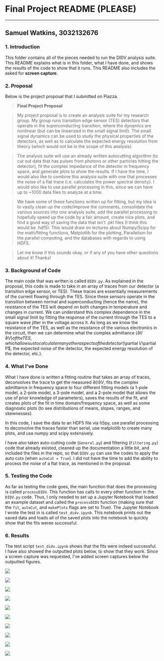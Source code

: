 # Final Project README (PLEASE)
----
## Samuel Watkins, 3032132676

### 1. Introduction

This folder contains all of the pieces needed to run the DIDV analysis suite. This README explains what is in this folder, what I have done, and shows the results of the code to show that it runs. This README also includes the asked for **screen capture**.

### 2. Proposal

Below is the project proposal that I submitted on Piazza.

> **Final Project Proposal**

>My project proposal is to create an analysis suite for my research group. My group runs transition edge sensor (TES) detectors that operate in the superconducting transition, where the dynamics are nonlinear (but can be linearized in the small signal limit). The small signal dynamics can be used to study the physical properties of the detectors, as well as to calculate the expected energy resolution from theory (which would not be in the scope of this analysis). 

>The analysis suite will use an already written autocutting algorithm (to cut out data that has pulses from photons or other particles hitting the detector), fit the complex impedance of the detector in frequency space, and generate plots to show the results. If I have the time, I would also like to combine this analysis suite with one that processes the noise of a flat trace (i.e. calculates the power spectral density). I would also like to use parallel processing in this, since we can have up to ~1000 data files to analyze at a time.

>We have some of these functions written up for fitting, but my idea is to vastly clean up the code/improve the comments, consolidate the various sources into one analysis suite, add the parallel processing to hopefully speed up the code by a fair amount, create nice plots, and find a good way of saving the data that isn't .pkl files (I think this would be .hdf5). This would draw on lectures about Numpy/Scipy for the math/fitting functions, Matplotlib for the plotting, Parallelism for the parallel computing, and the databases with regards to using HDF5.

>Let me know if this sounds okay, or if any of you have other questions about it! Thanks!

### 3. Background of Code

The main code that was written is called `DIDV.py`. As explained in the proposal, this code is made to take in an array of traces from our detector (a transition edge sensor, or TES). These traces are essentially measurements of the current flowing through the TES. Since these sensors operate in the transition between normal and superconducting (hence the name), the resistance of the TES will depend on both changes in temperature and changes in current. We can understand this complex dependence in the small signal limit by fitting the response of the current through the TES to a square wave jitter in the voltage across it. As long as we know the resistance of the TES, as well as the resistance of the various electronics in the circuit, then we can determine what the complex admittance ($\partial I/\partial V) of the TES, which allows us to calculate many other aspects of the detector ($\partial I/\partial P$, the expected noise of the detector, the expected energy resolution of the detector, etc.).

### 4. What I've Done

What I have done is written a fitting routine that takes an array of traces, deconvolves the trace to get the measured $\partial I/ \partial V$, fits the complex admittance in frequency space to four different fitting models (a 1-pole model, a 2-pole model, a 3-pole model, and a 2-pole model that allows the use of prior knowledge of parameters), saves the results of the fit, and creates plots of the fit in time domain/frequency space, as well as some diagnostic plots (to see distributions of means, slopes, ranges, and skewnesses).

In this code, I save the data to an HDF5 file via h5py, use parallel processing to deconvolve the traces faster than serial, use matplotilb to create many plots, and use numpy and scipy extensively.

I have also taken auto-cutting code (`General.py`) and filtering (`Filtering.py`) code that already existed, cleaned up the documentation a little bit, and included the files in the repo, so that `DIDV.py` can use the codes to apply the auto cuts (when `autoCut = True`). I did not have the time to add the ability to process the noise of a flat trace, as mentioned in the proposal.

### 5. Testing the Code

As far as testing the code goes, the main function that does the processing is called `processDIDV`. This function has calls to every other function in the `DIDV.py` code. Thus, I only needed to set up a Jupyter Notebook that loaded an example dataset and called the `processDIDV` function (making sure that the `fit`, `autoCut`, and `makePlots` flags are set to True). The Jupyter Notebook I wrote the test in is called `test_didv.ipynb`. This notebook prints out the saved data and loads all of the saved plots into the notebook to quickly show that the fits weree successful.

### 6. Results

The test script `test_didv.ipynb` shows that the fits were indeed successful. I have also showed the outputted plots below, to show that they work. Since a screen capture was requested, I've added screen captures below the outputted figures.

![](dIsTracesexample_trace_data.png)

![](dIsTracesFitexample_trace_data.png)

![](dIsTracesZoomFitexample_trace_data.png)

![](dIsTracesFlippedexample_trace_data.png)

![](dIdV_Realexample_trace_data.png)

![](dIdV_Imagexample_trace_data.png)

![](dIdV_Meanexample_trace_data.png)

![](dIdV_Rangeexample_trace_data.png)

![](dIdV_Slopeexample_trace_data.png)

![](dIdV_Skewnessexample_trace_data.png)
